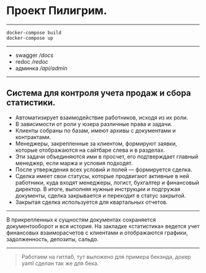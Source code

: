 # **Проект Пилигрим.**

___
```
docker-compose build
docker-compose up
```
___

- swagger  */docs*   
- redoc    */redoc*
- админка  */api/admin*
___

## Система для контроля учета продаж и сбора статистики. 

* Автоматизирует взаимодействие работников, исходя из их роли.
* В зависимости от роли у юзера различные права и задачи.
* Клиенты собраны по базам, имеют архивы с документами и контрактами.
* Менеджеры, закрепленные за клиентом, формируют заявки, которые
отображаются на сайтбаре слева и в разделах. 
* Эти задачи объединяются ими в просчет, его подтверждает главный менеджер, 
если маржа и условия подходят.
* После утверждения всех условий и полей — формируется сделка. 
* Сделка имеет свои статусы, которые продвигают активные в ней работники, 
куда входят менеджеры, логист, бухгалтер и финансовый директор. 
В итоге, выполняя нужные инструкции и подгружая документы,
сделка закрывается и переходит в статус закрытой.
* Закрытая сделка используется для квартальных отчетов. 
___
В прикрепленных к сущностям документах сохраняется документооборот и вся история.
На закладке «статистика» ведется учет финансовых взаиморасчетов с клиентами и отображаются графики, задолженность, депозиты, сальдо. 
___

> Работаем на гитлаб, тут выложено для примера бекэнда, докер yaml сделан так же для бека.
